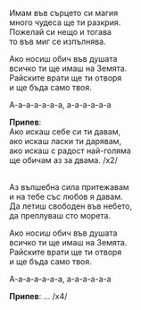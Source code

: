 Имам във сърцето си магия <br />
много чудеса ще ти разкрия. <br />
Пожелай си нещо и тогава <br />
то във миг се изпълнява.

Ако носиш обич във душата <br />
всичко ти ще имаш на Земята. <br />
Райските врати ще ти отворя <br />
и ще бъда само твоя.

А-а-а-а-а-а-а, а-а-а-а-а-а

**Припев**:<br />
Ако искаш себе си ти давам, <br />
ако искаш ласки ти дарявам, <br />
ако искаш с радост най-голяма <br />
ще обичам аз за двама. /х2/ <br /><br />

Аз вълшебна сила притежавам <br />
и на тебе със любов я давам. <br />
Да летиш свободен във небето, <br />
да преплуваш сто морета.

Ако носиш обич във душата <br />
всичко ти ще имаш на Земята. <br />
Райските врати ще ти отворя <br />
и ще бъда само твоя.

А-а-а-а-а-а-а, а-а-а-а-а-а

**Припев**: ... /х4/